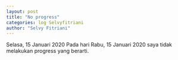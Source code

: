 ```yaml
---
layout: post
title: "No progress"
categories: log Selvyfitriani
author: "Selvy Fitriani"
---
```


Selasa, 15 Januari 2020
Pada hari Rabu, 15 Januari 2020 saya tidak melakukan progress yang berarti.

